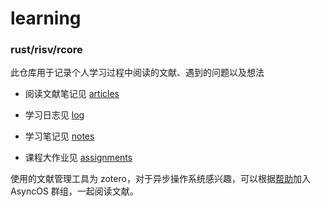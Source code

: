 # learning
### rust/risv/rcore

此仓库用于记录个人学习过程中阅读的文献、遇到的问题以及想法

- 阅读文献笔记见 [articles](articles)

- 学习日志见 [log](log/log.md)

- 学习笔记见 [notes](notes)

- 课程大作业见 [assignments](assignments)

使用的文献管理工具为 zotero，对于异步操作系统感兴趣，可以根据[帮助](notes/zotero帮助.md)加入 AsyncOS 群组，一起阅读文献。
